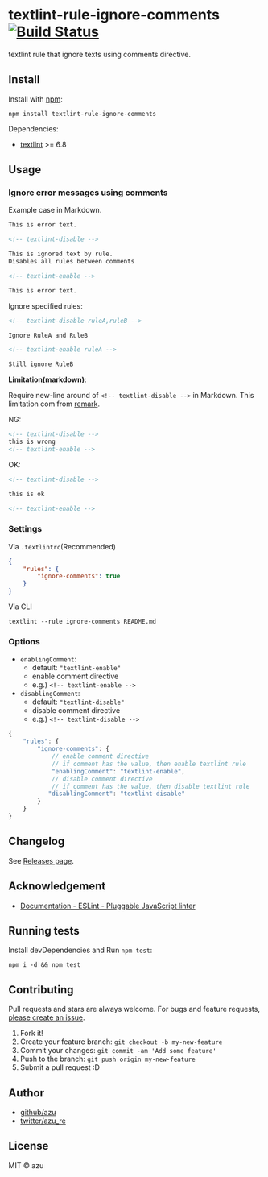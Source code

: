 # textlint-rule-ignore-comments [![Build Status](https://travis-ci.org/textlint/textlint-rule-ignore-comment.svg?branch=master)](https://travis-ci.org/textlint/textlint-rule-ignore-comment)

textlint rule that ignore texts using comments directive.

## Install

Install with [npm](https://www.npmjs.com/):

    npm install textlint-rule-ignore-comments

Dependencies:

- [textlint](http://textlint.github.io/ "textlint") >= 6.8

## Usage

### Ignore error messages using comments

Example case in Markdown.

```markdown
This is error text.

<!-- textlint-disable -->

This is ignored text by rule.
Disables all rules between comments

<!-- textlint-enable -->

This is error text.
```

Ignore specified rules:

```markdown
<!-- textlint-disable ruleA,ruleB -->

Ignore RuleA and RuleB

<!-- textlint-enable ruleA -->

Still ignore RuleB
```

**Limitation(markdown)**:

Require new-line around of `<!-- textlint-disable -->` in Markdown.
This limitation com from [remark](https://github.com/wooorm/remark "remark").

NG:

```markdown
<!-- textlint-disable -->
this is wrong
<!-- textlint-enable -->
```

OK:

```markdown
<!-- textlint-disable -->

this is ok

<!-- textlint-enable -->
```

### Settings

Via `.textlintrc`(Recommended)


```json
{
    "rules": {
        "ignore-comments": true
    }
}
```

Via CLI

```
textlint --rule ignore-comments README.md
```

### Options

- `enablingComment`:
    - default: `"textlint-enable"` 
    - enable comment directive
    - e.g.) `<!-- textlint-enable -->`
- `disablingComment`:
    - default: `"textlint-disable"` 
    - disable comment directive
    - e.g.) `<!-- textlint-disable -->`

```js
{
    "rules": {
        "ignore-comments": {
            // enable comment directive
            // if comment has the value, then enable textlint rule
            "enablingComment": "textlint-enable",
            // disable comment directive
            // if comment has the value, then disable textlint rule
           "disablingComment": "textlint-disable"
        }
    }
}
```



## Changelog

See [Releases page](https://github.com/textlint/textlint-rule-ignore-comments/releases).

## Acknowledgement

- [Documentation - ESLint - Pluggable JavaScript linter](http://eslint.org/docs/user-guide/configuring#disabling-rules-with-inline-comments "Documentation - ESLint - Pluggable JavaScript linter")

## Running tests

Install devDependencies and Run `npm test`:

    npm i -d && npm test

## Contributing

Pull requests and stars are always welcome.
For bugs and feature requests, [please create an issue](https://github.com/textlint/textlint-rule-ignore-comments/issues).

1. Fork it!
2. Create your feature branch: `git checkout -b my-new-feature`
3. Commit your changes: `git commit -am 'Add some feature'`
4. Push to the branch: `git push origin my-new-feature`
5. Submit a pull request :D

## Author

- [github/azu](https://github.com/azu)
- [twitter/azu_re](http://twitter.com/azu_re)

## License

MIT © azu
